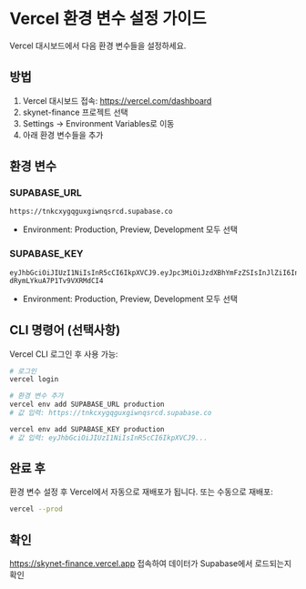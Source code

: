# Vercel 환경 변수 설정 가이드

Vercel 대시보드에서 다음 환경 변수들을 설정하세요.

## 방법

1. Vercel 대시보드 접속: https://vercel.com/dashboard
2. skynet-finance 프로젝트 선택
3. Settings → Environment Variables로 이동
4. 아래 환경 변수들을 추가

## 환경 변수

### SUPABASE_URL
```
https://tnkcxygqguxgiwnqsrcd.supabase.co
```
- Environment: Production, Preview, Development 모두 선택

### SUPABASE_KEY
```
eyJhbGciOiJIUzI1NiIsInR5cCI6IkpXVCJ9.eyJpc3MiOiJzdXBhYmFzZSIsInJlZiI6InRua2N4eWdxZ3V4Z2l3bnFzcmNkIiwicm9sZSI6ImFub24iLCJpYXQiOjE3NjA2MzMxNjYsImV4cCI6MjA3NjIwOTE2Nn0.w3U5zwSslhB4yi0Xp0C-dRymLYkuA7P1Tv9VXRMdCI4
```
- Environment: Production, Preview, Development 모두 선택

## CLI 명령어 (선택사항)

Vercel CLI 로그인 후 사용 가능:

```bash
# 로그인
vercel login

# 환경 변수 추가
vercel env add SUPABASE_URL production
# 값 입력: https://tnkcxygqguxgiwnqsrcd.supabase.co

vercel env add SUPABASE_KEY production
# 값 입력: eyJhbGciOiJIUzI1NiIsInR5cCI6IkpXVCJ9...
```

## 완료 후

환경 변수 설정 후 Vercel에서 자동으로 재배포가 됩니다.
또는 수동으로 재배포:

```bash
vercel --prod
```

## 확인

https://skynet-finance.vercel.app 접속하여 데이터가 Supabase에서 로드되는지 확인
